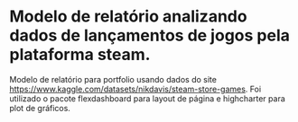 # Modelo de relatório analizando dados de lançamentos de jogos pela plataforma steam.
Modelo de relatório para portfolio usando dados do site https://www.kaggle.com/datasets/nikdavis/steam-store-games.
Foi utilizado o pacote flexdashboard para layout de página e highcharter para plot de gráficos. 
